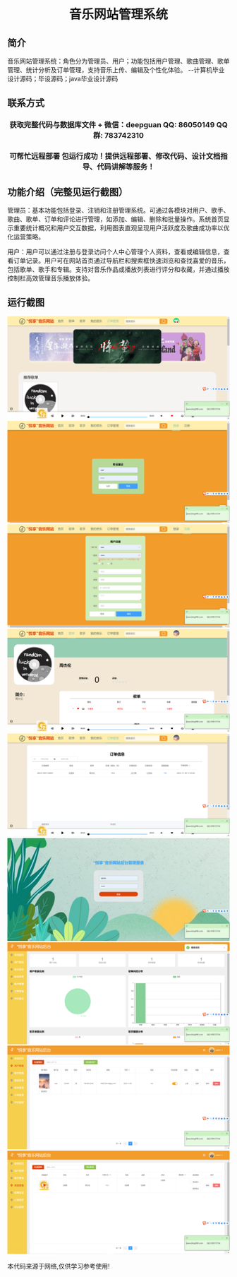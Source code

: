 <p><h1 align="center">音乐网站管理系统</h1></p>

## 简介
音乐网站管理系统：角色分为管理员、用户；功能包括用户管理、歌曲管理、歌单管理、统计分析及订单管理，支持音乐上传、编辑及个性化体验。    --计算机毕业设计源码；毕设源码；java毕业设计源码


## 联系方式
<p><h3 align="center">获取完整代码与数据库文件 + 微信：deepguan QQ: 86050149 QQ群: 783742310</h3></p>
<p><h3 align="center">可帮忙远程部署 包运行成功！提供远程部署、修改代码、设计文档指导、代码讲解等服务！</h3></p>

## 功能介绍（完整见运行截图）
管理员：基本功能包括登录、注销和注册管理系统。可通过各模块对用户、歌手、歌曲、歌单、订单和评论进行管理，如添加、编辑、删除和批量操作。系统首页显示重要统计概况和用户交互数据，利用图表直观呈现用户活跃度及歌曲成功率以优化运营策略。

用户：用户可以通过注册与登录访问个人中心管理个人资料，查看或编辑信息，查看订单记录。用户可在网站首页通过导航栏和搜索框快速浏览和查找喜爱的音乐，包括歌单、歌手和专辑。支持对音乐作品或播放列表进行评分和收藏，并通过播放控制栏高效管理音乐播放体验。


## 运行截图
![](imgs/588112-20231109113857913-209389230.png)
![](imgs/588112-20231109113904474-350184136.png)
![](imgs/588112-20231109113908655-781605562.png)
![](imgs/588112-20231109113912832-990504868.png)
![](imgs/588112-20231109113916584-9013146.png)
![](imgs/588112-20231109113920819-421207269.png)
![](imgs/588112-20231109113927960-1799413454.png)
![](imgs/588112-20231109113931898-976171307.png)
![](imgs/588112-20231109113935686-197233540.png)

<p>本代码来源于网络,仅供学习参考使用!</p>
